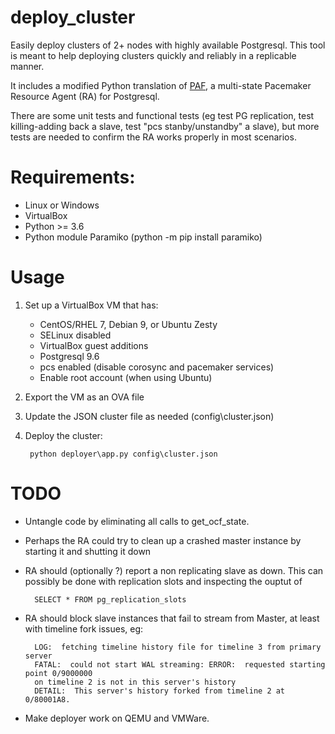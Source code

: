 # deploy_cluster
Easily deploy clusters of 2+ nodes with highly available Postgresql. This tool 
is meant to help deploying clusters quickly and reliably in a replicable manner. 

It includes a modified Python translation of 
[PAF](https://github.com/dalibo/PAF), a multi-state Pacemaker Resource Agent 
(RA) for Postgresql.

There are some unit tests and functional tests (eg test PG replication, test 
killing-adding back a slave, test "pcs stanby/unstandby" a slave), but more 
tests are needed to confirm the RA works properly in most scenarios.

# Requirements:

- Linux or Windows
- VirtualBox
- Python >= 3.6 
- Python module Paramiko (python -m pip install paramiko)

# Usage

1. Set up a VirtualBox VM that has:
    - CentOS/RHEL 7, Debian 9, or Ubuntu Zesty
    - SELinux disabled
    - VirtualBox guest additions
    - Postgresql 9.6 
    - pcs enabled (disable corosync and pacemaker services)
    - Enable root account (when using Ubuntu)
    
1. Export the VM as an OVA file 
    
1. Update the JSON cluster file as needed (config\cluster.json)

1. Deploy the cluster: 
   
        python deployer\app.py config\cluster.json

# TODO

- Untangle code by eliminating all calls to get_ocf_state.

- Perhaps the RA could try to clean up a crashed master instance by starting 
it and shutting it down

- RA should (optionally ?) report a non replicating slave as down. This can 
possibly be done with replication slots and inspecting the ouptut of 
            
        SELECT * FROM pg_replication_slots
             
- RA should block slave instances that fail to stream from Master, at least 
with timeline fork issues, eg:
	
        LOG:  fetching timeline history file for timeline 3 from primary server
        FATAL:  could not start WAL streaming: ERROR:  requested starting point 0/9000000 
        on timeline 2 is not in this server's history
        DETAIL:  This server's history forked from timeline 2 at 0/80001A8.

- Make deployer work on QEMU and VMWare.
